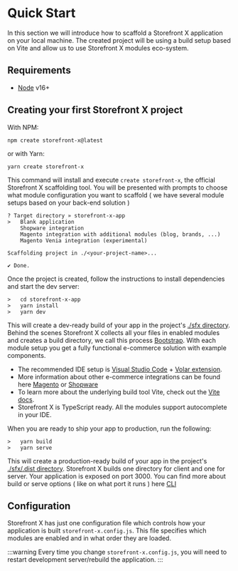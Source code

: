 # Quick Start

In this section we will introduce how to scaffold a Storefront X application on your local machine. The created project will be using a build setup based on Vite and allow us to use Storefront X modules eco-system.

## Requirements

- [Node](https://nodejs.org/en/) v16+

## Creating your first Storefront X project

With NPM:

```
npm create storefront-x@latest
```

or with Yarn:

```
yarn create storefront-x
```

This command will install and execute `create storefront-x`, the official Storefront X scaffolding tool. You will be presented with prompts to choose what module configuration you want to scaffold ( we have several module setups based on your back-end solution )

```
? Target directory » storefront-x-app
>   Blank application
    Shopware integration
    Magento integration with additional modules (blog, brands, ...)
    Magento Venia integration (experimental)

Scaffolding project in ./<your-project-name>...

✔ Done.

```

Once the project is created, follow the instructions to install dependencies and start the dev server:

```
>   cd storefront-x-app
>   yarn install
>   yarn dev
```

This will create a dev-ready build of your app in the project's [./sfx directory](/essentials/sfx). Behind the scenes Storefront X collects all your files in enabled modules and creates a build directory, we call this process [Bootstrap](/essentials/bootstrap). With each module setup you get a fully functional e-commerce solution with example components.

- The recommended IDE setup is [Visual Studio Code](https://code.visualstudio.com/) + [Volar extension](https://marketplace.visualstudio.com/items?itemName=Vue.volar).
- More information about other e-commerce integrations can be found here [Magento](/integrations/magento) or [Shopware](/integrations/shopware)
- To learn more about the underlying build tool Vite, check out the [Vite docs](https://vitejs.dev/).
- Storefront X is TypeScript ready. All the modules support autocomplete in your IDE.

When you are ready to ship your app to production, run the following:

```
>   yarn build
>   yarn serve
```

This will create a production-ready build of your app in the project's [./sfx/.dist directory](/essentials/sfx). Storefront X builds one directory for client and one for server. Your application is exposed on port 3000. You can find more about build or serve options ( like on what port it runs ) here [CLI](/essentials/cli)

## Configuration

Storefront X has just one configuration file which controls how your application is built `storefront-x.config.js`. This file specifies which modules are enabled and in what order they are loaded.

:::warning
Every time you change `storefront-x.config.js`, you will need to restart development server/rebuild the application.
:::
